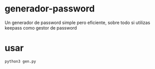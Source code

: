 # generador-password
Un generador de password simple pero eficiente, sobre todo si utilizas keepass como gestor de password

# usar
```sh
python3 gen.py
```
